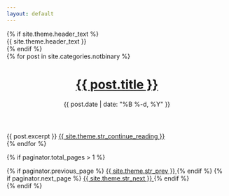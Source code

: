 ```yaml
---
layout: default
---
```


<div class="home">
  {% if site.theme.header_text %}
  <div class="call-out" 
  style="background-image: url('{{ site.baseurl }}/{{ site.theme.header_text_feature_image }}')">
    {{ site.theme.header_text }}
  </div>
  {% endif %}

  <div class="posts">
    {% for post in site.categories.notbinary %}
    <div class="post-teaser">
      <header>
        <h1>
          <a class="post-link" href="{{ post.url | prepend: site.baseurl }}">
            {{ post.title }}
          </a>
        </h1>
        <p class="meta">
          {{ post.date | date: "%B %-d, %Y" }}
        </p>
      </header>
      <div class="excerpt">
        {{ post.excerpt }}
        <a class="button" href="{{ post.url | prepend: site.baseurl }}">
          {{ site.theme.str_continue_reading }}
        </a>
      </div>
    </div>
    {% endfor %}
  </div>

  {% if paginator.total_pages > 1 %}
  <div class="pagination">
    {% if paginator.previous_page %}
    <a href="{{ paginator.previous_page_path | prepend: site.baseurl | replace: '//', '/' }}" class="button" >
      <i class="fa fa-chevron-left"></i>
      {{ site.theme.str_prev }}
    </a>
    {% endif %}
    {% if paginator.next_page %}
    <a href="{{ paginator.next_page_path | prepend: site.baseurl | replace: '//', '/' }}" class="button" >
      {{ site.theme.str_next }}
      <i class="fa fa-chevron-right"></i>
    </a>
    {% endif %}
  </div>
  {% endif %}
</div>
